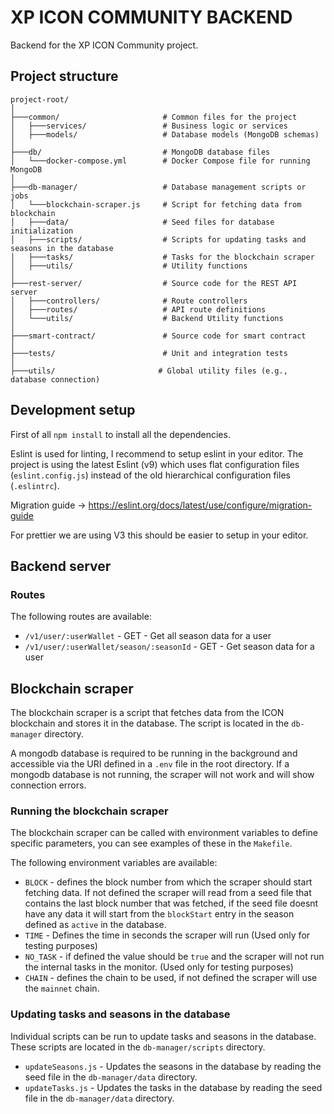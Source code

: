 # XP ICON COMMUNITY BACKEND

Backend for the XP ICON Community project.

## Project structure
```
project-root/
│
├───common/                       # Common files for the project
│   ├───services/                 # Business logic or services
│   ├───models/                   # Database models (MongoDB schemas)
│
├───db/                           # MongoDB database files
│   └───docker-compose.yml        # Docker Compose file for running MongoDB
│
├───db-manager/                   # Database management scripts or jobs
│   └───blockchain-scraper.js     # Script for fetching data from blockchain
│   ├───data/                     # Seed files for database initialization
│   ├───scripts/                  # Scripts for updating tasks and seasons in the database
│   ├───tasks/                    # Tasks for the blockchain scraper
│   ├───utils/                    # Utility functions
│
├───rest-server/                  # Source code for the REST API server
│   ├───controllers/              # Route controllers
│   ├───routes/                   # API route definitions
│   └───utils/                    # Backend Utility functions
│
├───smart-contract/               # Source code for smart contract
│
├───tests/                        # Unit and integration tests
│
├───utils/                       # Global utility files (e.g., database connection)

```

## Development setup

First of all `npm install` to install all the dependencies.

Eslint is used for linting, I recommend to setup eslint in your editor. The project is using the latest Eslint (v9) which uses flat configuration files (`eslint.config.js`) instead of the old hierarchical configuration files (`.eslintrc`).

Migration guide -> https://eslint.org/docs/latest/use/configure/migration-guide

For prettier  we are using V3 this should be easier to setup in your editor.

## Backend server
### Routes

The following routes are available:

- `/v1/user/:userWallet` - GET - Get all season data for a user
- `/v1/user/:userWallet/season/:seasonId` - GET - Get season data for a user

## Blockchain scraper
The blockchain scraper is a script that fetches data from the ICON blockchain and stores it in the database. The script is located in the `db-manager` directory.

A mongodb database is required to be running in the background and accessible via the URI defined in a `.env` file in the root directory. If a mongodb database is not running, the scraper will not work and will show connection errors.

### Running the blockchain scraper

The blockchain scraper can be called with environment variables to define specific parameters, you can see examples of these in the `Makefile`.

The following environment variables are available:

- `BLOCK` - defines the block number from which the scraper should start fetching data. If not defined the scraper will read from a seed file that contains the last block number that was fetched, if the seed file doesnt have any data it will start from the `blockStart` entry in the season defined as `active` in the database.
- `TIME` - Defines the time in seconds the scraper will run (Used only for testing purposes)
- `NO_TASK` - if defined the value should be `true` and the scraper will not run the internal tasks in the monitor. (Used only for testing purposes)
- `CHAIN` - defines the chain to be used, if not defined the scraper will use the `mainnet` chain.


### Updating tasks and seasons in the database

Individual scripts can be run to update tasks and seasons in the database. These scripts are located in the `db-manager/scripts` directory.

* `updateSeasons.js` - Updates the seasons in the database by reading the seed file in the `db-manager/data` directory.
* `updateTasks.js` - Updates the tasks in the database by reading the seed file in the `db-manager/data` directory.
